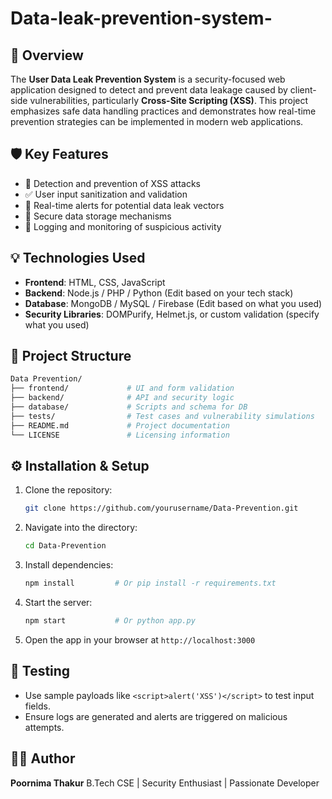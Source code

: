 # Data-leak-prevention-system-

## 📌 Overview

The **User Data Leak Prevention System** is a security-focused web application designed to detect and prevent data leakage caused by client-side vulnerabilities, particularly **Cross-Site Scripting (XSS)**. This project emphasizes safe data handling practices and demonstrates how real-time prevention strategies can be implemented in modern web applications.

## 🛡️ Key Features

- 🚫 Detection and prevention of XSS attacks
- ✅ User input sanitization and validation
- 🧪 Real-time alerts for potential data leak vectors
- 🔐 Secure data storage mechanisms
- 📝 Logging and monitoring of suspicious activity

## 💡 Technologies Used

- **Frontend**: HTML, CSS, JavaScript
- **Backend**: Node.js / PHP / Python (Edit based on your tech stack)
- **Database**: MongoDB / MySQL / Firebase (Edit based on what you used)
- **Security Libraries**: DOMPurify, Helmet.js, or custom validation (specify what you used)

## 🧰 Project Structure

```bash
Data Prevention/
├── frontend/             # UI and form validation
├── backend/              # API and security logic
├── database/             # Scripts and schema for DB
├── tests/                # Test cases and vulnerability simulations
├── README.md             # Project documentation
└── LICENSE               # Licensing information
````

## ⚙️ Installation & Setup

1. Clone the repository:

   ```bash
   git clone https://github.com/yourusername/Data-Prevention.git
   ```

2. Navigate into the directory:

   ```bash
   cd Data-Prevention
   ```

3. Install dependencies:

   ```bash
   npm install         # Or pip install -r requirements.txt
   ```

4. Start the server:

   ```bash
   npm start           # Or python app.py
   ```

5. Open the app in your browser at `http://localhost:3000`

## 🧪 Testing

* Use sample payloads like `<script>alert('XSS')</script>` to test input fields.
* Ensure logs are generated and alerts are triggered on malicious attempts.


## 🙋‍♀️ Author

**Poornima Thakur**
B.Tech CSE | Security Enthusiast | Passionate Developer


